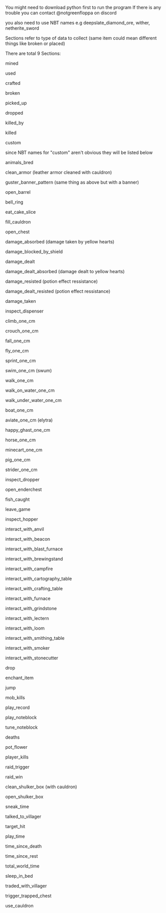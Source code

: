 You might need to download python first to run the program
If there is any trouble you can contact @notgreenfloppa on discord


you also need to use NBT names e.g deepslate_diamond_ore, wither, netherite_sword

Sections refer to type of data to collect (same item could mean different things like broken or placed)

There are total 9 Sections:


mined

used

crafted

broken

picked_up

dropped

killed_by

killed

custom

since NBT names for "custom" aren't obvious they will be listed below


animals_bred

clean_armor (leather armor cleaned with cauldron)

guster_banner_pattern (same thing as above but with a banner)

open_barrel 

bell_ring

eat_cake_slice

fill_cauldron

open_chest

damage_absorbed (damage taken by yellow hearts)

damage_blocked_by_shield

damage_dealt

damage_dealt_absorbed (damage dealt to yellow hearts)

damage_resisted (potion effect ressistance)

damage_dealt_resisted (potion effect ressistance)

damage_taken

inspect_dispenser

climb_one_cm

crouch_one_cm

fall_one_cm

fly_one_cm

sprint_one_cm

swim_one_cm (swum)

walk_one_cm

walk_on_water_one_cm 

walk_under_water_one_cm

boat_one_cm

aviate_one_cm (elytra)

happy_ghast_one_cm

horse_one_cm

minecart_one_cm

pig_one_cm

strider_one_cm

inspect_dropper

open_enderchest

fish_caught

leave_game

inspect_hopper

interact_with_anvil

interact_with_beacon

interact_with_blast_furnace

interact_with_brewingstand

interact_with_campfire

interact_with_cartography_table

interact_with_crafting_table

interact_with_furnace

interact_with_grindstone

interact_with_lectern

interact_with_loom

interact_with_smithing_table

interact_with_smoker

interact_with_stonecutter

drop

enchant_item

jump

mob_kills

play_record

play_noteblock

tune_noteblock

deaths

pot_flower

player_kills

raid_trigger

raid_win

clean_shulker_box (with cauldron)

open_shulker_box

sneak_time

talked_to_villager

target_hit

play_time

time_since_death

time_since_rest

total_world_time

sleep_in_bed

traded_with_villager

trigger_trapped_chest

use_cauldron
